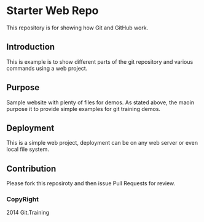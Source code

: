 # Starter Web Repo

This repository is for showing how Git and GitHub work.

## Introduction
This is example is to show different parts of the git repository and various commands using a web project.

## Purpose

Sample website with plenty of files for demos.
As stated above, the maoin purpose it to provide simple examples for git training demos.

## Deployment
This is a simple web project, deployment can be on any web server or even local file system.

## Contribution
Please fork this reposiroty and then issue Pull Requests for review.

### CopyRight
2014 Git.Training
